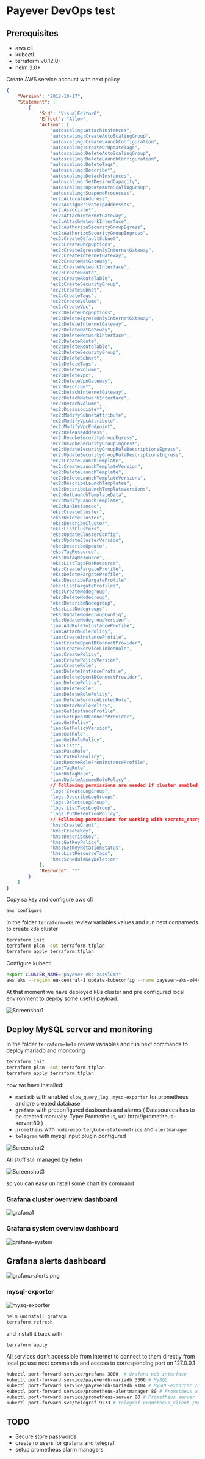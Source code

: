 # Payever DevOps test

## Prerequisites

* aws cli
* kubectl
* terraform v0.12.0+
* helm 3.0+

Create AWS service account with next policy

```json
{
    "Version": "2012-10-17",
    "Statement": [
        {
            "Sid": "VisualEditor0",
            "Effect": "Allow",
            "Action": [
                "autoscaling:AttachInstances",
                "autoscaling:CreateAutoScalingGroup",
                "autoscaling:CreateLaunchConfiguration",
                "autoscaling:CreateOrUpdateTags",
                "autoscaling:DeleteAutoScalingGroup",
                "autoscaling:DeleteLaunchConfiguration",
                "autoscaling:DeleteTags",
                "autoscaling:Describe*",
                "autoscaling:DetachInstances",
                "autoscaling:SetDesiredCapacity",
                "autoscaling:UpdateAutoScalingGroup",
                "autoscaling:SuspendProcesses",
                "ec2:AllocateAddress",
                "ec2:AssignPrivateIpAddresses",
                "ec2:Associate*",
                "ec2:AttachInternetGateway",
                "ec2:AttachNetworkInterface",
                "ec2:AuthorizeSecurityGroupEgress",
                "ec2:AuthorizeSecurityGroupIngress",
                "ec2:CreateDefaultSubnet",
                "ec2:CreateDhcpOptions",
                "ec2:CreateEgressOnlyInternetGateway",
                "ec2:CreateInternetGateway",
                "ec2:CreateNatGateway",
                "ec2:CreateNetworkInterface",
                "ec2:CreateRoute",
                "ec2:CreateRouteTable",
                "ec2:CreateSecurityGroup",
                "ec2:CreateSubnet",
                "ec2:CreateTags",
                "ec2:CreateVolume",
                "ec2:CreateVpc",
                "ec2:DeleteDhcpOptions",
                "ec2:DeleteEgressOnlyInternetGateway",
                "ec2:DeleteInternetGateway",
                "ec2:DeleteNatGateway",
                "ec2:DeleteNetworkInterface",
                "ec2:DeleteRoute",
                "ec2:DeleteRouteTable",
                "ec2:DeleteSecurityGroup",
                "ec2:DeleteSubnet",
                "ec2:DeleteTags",
                "ec2:DeleteVolume",
                "ec2:DeleteVpc",
                "ec2:DeleteVpnGateway",
                "ec2:Describe*",
                "ec2:DetachInternetGateway",
                "ec2:DetachNetworkInterface",
                "ec2:DetachVolume",
                "ec2:Disassociate*",
                "ec2:ModifySubnetAttribute",
                "ec2:ModifyVpcAttribute",
                "ec2:ModifyVpcEndpoint",
                "ec2:ReleaseAddress",
                "ec2:RevokeSecurityGroupEgress",
                "ec2:RevokeSecurityGroupIngress",
                "ec2:UpdateSecurityGroupRuleDescriptionsEgress",
                "ec2:UpdateSecurityGroupRuleDescriptionsIngress",
                "ec2:CreateLaunchTemplate",
                "ec2:CreateLaunchTemplateVersion",
                "ec2:DeleteLaunchTemplate",
                "ec2:DeleteLaunchTemplateVersions",
                "ec2:DescribeLaunchTemplates",
                "ec2:DescribeLaunchTemplateVersions",
                "ec2:GetLaunchTemplateData",
                "ec2:ModifyLaunchTemplate",
                "ec2:RunInstances",
                "eks:CreateCluster",
                "eks:DeleteCluster",
                "eks:DescribeCluster",
                "eks:ListClusters",
                "eks:UpdateClusterConfig",
                "eks:UpdateClusterVersion",
                "eks:DescribeUpdate",
                "eks:TagResource",
                "eks:UntagResource",
                "eks:ListTagsForResource",
                "eks:CreateFargateProfile",
                "eks:DeleteFargateProfile",
                "eks:DescribeFargateProfile",
                "eks:ListFargateProfiles",
                "eks:CreateNodegroup",
                "eks:DeleteNodegroup",
                "eks:DescribeNodegroup",
                "eks:ListNodegroups",
                "eks:UpdateNodegroupConfig",
                "eks:UpdateNodegroupVersion",
                "iam:AddRoleToInstanceProfile",
                "iam:AttachRolePolicy",
                "iam:CreateInstanceProfile",
                "iam:CreateOpenIDConnectProvider",
                "iam:CreateServiceLinkedRole",
                "iam:CreatePolicy",
                "iam:CreatePolicyVersion",
                "iam:CreateRole",
                "iam:DeleteInstanceProfile",
                "iam:DeleteOpenIDConnectProvider",
                "iam:DeletePolicy",
                "iam:DeleteRole",
                "iam:DeleteRolePolicy",
                "iam:DeleteServiceLinkedRole",
                "iam:DetachRolePolicy",
                "iam:GetInstanceProfile",
                "iam:GetOpenIDConnectProvider",
                "iam:GetPolicy",
                "iam:GetPolicyVersion",
                "iam:GetRole",
                "iam:GetRolePolicy",
                "iam:List*",
                "iam:PassRole",
                "iam:PutRolePolicy",
                "iam:RemoveRoleFromInstanceProfile",
                "iam:TagRole",
                "iam:UntagRole",
                "iam:UpdateAssumeRolePolicy",
                // Following permissions are needed if cluster_enabled_log_types is enabled
                "logs:CreateLogGroup",
                "logs:DescribeLogGroups",
                "logs:DeleteLogGroup",
                "logs:ListTagsLogGroup",
                "logs:PutRetentionPolicy",
                // Following permissions for working with secrets_encryption example
                "kms:CreateGrant",
                "kms:CreateKey",
                "kms:DescribeKey",
                "kms:GetKeyPolicy",
                "kms:GetKeyRotationStatus",
                "kms:ListResourceTags",
                "kms:ScheduleKeyDeletion"
            ],
            "Resource": "*"
        }
    ]
}
```

Copy sa key and configure aws cli

```sh
aws configure
```

In the folder `terraform-eks` review variables values and run next connameds to create k8s cluster

```sh
terraform init
terraform plan -out terraform.tfplan
terraform apply terraform.tfplan
```

Configure kubectl

```sh
export CLUSTER_NAME="payever-eks-z44vlCmY"
aws eks --region eu-central-1 update-kubeconfig --name payever-eks-z44vlCmY
```

At that moment we have deployed k8s cluster and pre configured local environment to deploy some useful payload.

![Screenshot1](img/screenshot1.png)

## Deploy MySQL server and monitoring

In the folder `terraform-helm` review variables and run next commands to deploy mariadb and monitoring

```sh
terraform init
terraform plan -out terraform.tfplan
terraform apply terraform.tfplan
```

now we have installed:

* `mariadb` with enabled `slow_query_log` , `mysq-exporter` for prometheus and pre created database
* `grafana` with preconfigured dasboards and alarms ( Datasources has to be created manually. Type: Prometheus, url: http://prometheus-server:80 )
* `prometheus` with `node-exporter`,`kube-state-metrics` and `alertmanager`
* `telegram` with mysql input plugin configured

![Screenshot2](img/screenshot2.png)

All stuff still managed by helm

![Screenshot3](img/screenshot3.png)

so you can easy uninstall some chart by command

### Grafana cluster overview dashboard

![grafana1](img/grafana1.png)

### Grafana system overview dashboard

![grafana-system](img/grafana-system.png)

## Grafana alerts dashboard

![grafana-alerts.png](img/grafana-alerts.png)
### mysql-exporter

![mysq-exporter](img/mysql-exporter.png)


```sh
helm uninstall grafana
terraform refresh
```
and install it back with

```sh
terraform apply
```

All services don't accessible from internet to connect to them directly from local pc use next commands and access to corresponding port on 127.0.0.1

```sh
kubectl port-forward service/grafana 3000  # Grafana web interface
kubectl port-forward service/payeverdb-mariadb 3306 # MySQL
kubectl port-forward service/payeverdb-mariadb 9104 # MySQL-exporter /metrics
kubectl port-forward service/prometheus-alertmanager 80 # Prometheus alertmanager
kubectl port-forward service/prometheus-server 80 # Prometheus server
kubectl port-forward svc/telegraf 9273 # telegraf prometheus_client /metrics
```

## TODO

* Secure store passwords
* create ro users for grafana and telegraf
* setup prometheus alarm managers